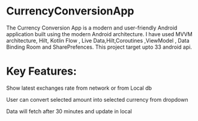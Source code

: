 # CurrencyConversionApp

The Currency Conversion App is a modern and user-friendly Android application built using the modern Android architecture. I have used MVVM architecture, Hilt, Kotlin Flow , Live Data,Hilt,Coroutines ,ViewModel , Data Binding Room and SharePrefences. This project target upto 33 android api.
# Key Features:

Show latest exchanges rate from network or from Local db

User can convert selected amount into selected currency from dropdown

Data will fetch after 30 minutes and update in local
